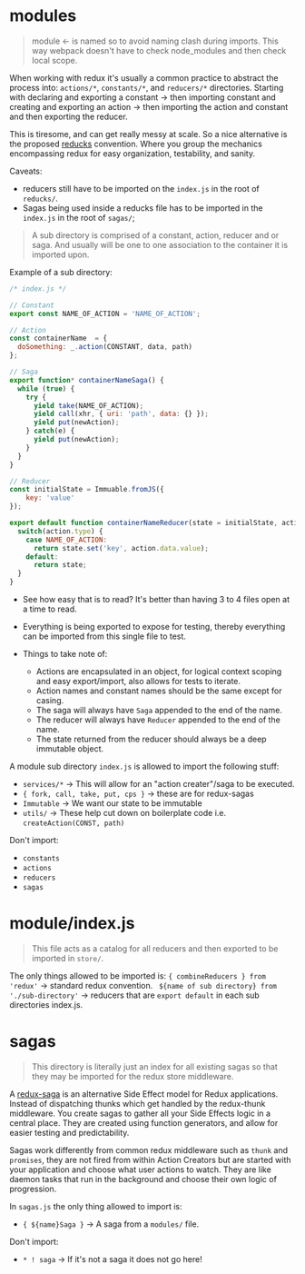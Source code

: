 # modules

> module <- is named so to avoid naming clash during imports. This way webpack doesn't have to check node_modules and then check local scope.

When working with redux it's usually a common practice to abstract the process into: `actions/*`, `constants/*`, and `reducers/*` directories. Starting with declaring and exporting a constant -> then importing constant and creating and exporting an action ->  then importing the action and constant and then exporting the reducer.

This is tiresome, and can get really messy at scale. So a nice alternative is the proposed [reducks](https://github.com/erikras/ducks-modular-redux) convention. Where you group the mechanics encompassing redux for easy organization, testability, and sanity.

Caveats:
* reducers still have to be imported on the `index.js` in the root of `reducks/`.
* Sagas being used inside a reducks file has to be imported in the `index.js` in the root of `sagas/`;


> A sub directory is comprised of a constant, action, reducer and or saga. And usually will be one to one association to the container it is imported upon.

Example of a sub directory:


```javascript
/* index.js */

// Constant
export const NAME_OF_ACTION = 'NAME_OF_ACTION';

// Action
const containerName  = {
  doSomething: _.action(CONSTANT, data, path)
};

// Saga
export function* containerNameSaga() {
  while (true) {
    try {
      yield take(NAME_OF_ACTION);
      yield call(xhr, { uri: 'path', data: {} });
      yield put(newAction);
    } catch(e) {
      yield put(newAction);
    }
  }
}

// Reducer
const initialState = Immuable.fromJS({
    key: 'value'
});

export default function containerNameReducer(state = initialState, action) {
  switch(action.type) {
    case NAME_OF_ACTION:
      return state.set('key', action.data.value);
    default:
      return state;
  }
}
```
* See how easy that is to read? It's better than having 3 to 4 files open at a time to read.
* Everything is being exported to expose for testing, thereby everything can be imported from this single file to test.

* Things to take note of:
  - Actions are encapsulated in an object, for logical context scoping and easy export/import, also allows for tests to iterate.
  - Action names and constant names should be the same except for casing.
  - The saga will always have `Saga` appended to the end of the name.
  - The reducer will always have `Reducer` appended to the end of the name.
  - The state returned from the reducer should always be a deep immutable object.

A module sub directory `index.js` is  allowed to import the following stuff:
* `services/*` -> This will allow for an "action creater"/saga to be executed.
* `{ fork, call, take, put, cps }` -> these are for redux-sagas
* `Immutable` -> We want our state to be immutable
* `utils/` -> These help cut down on boilerplate code i.e. `createAction(CONST, path)`


Don't import:
* `constants`
* `actions`
* `reducers`
* `sagas`

# module/index.js

> This file acts as a catalog for all reducers and then exported to be imported in `store/`.

The only things allowed to be imported is:
`{ combineReducers } from 'redux'` -> standard redux convention.
` ${name of sub directory} from './sub-directory'` -> reducers that are `export default` in each sub directories index.js.


# sagas

> This directory is literally just an index for all existing sagas so that they may be imported for the redux store middleware.

A [redux-saga](https://github.com/yelouafi/redux-saga) is an alternative Side Effect model for Redux applications. Instead of dispatching thunks which get handled by the redux-thunk middleware. You create sagas to gather all your Side Effects logic in a central place. They are created using function generators, and allow for easier testing and predictability.

Sagas work differently from common redux middleware such as `thunk` and `promises`, they are not fired from within Action Creators but are started with your application and choose what user actions to watch. They are like daemon tasks that run in the background and choose their own logic of progression.


In `sagas.js` the only thing allowed to import is:
* `{ ${name}Saga }` -> A saga from a `modules/` file.

Don't import:
* `* ! saga` -> If it's not a saga it does not go here!
